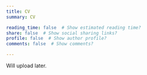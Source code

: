 ```yaml
---
title: CV
summary: CV

reading_time: false  # Show estimated reading time?
share: false  # Show social sharing links?
profile: false  # Show author profile?
comments: false  # Show comments?

---
```


Will upload later.
